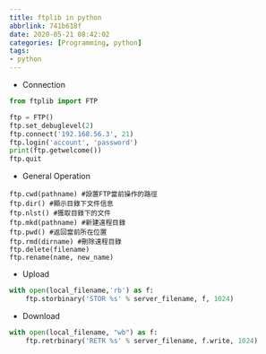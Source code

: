 ```yaml
---
title: ftplib in python
abbrlink: 741b618f
date: 2020-05-21 08:42:02
categories: [Programming, python]
tags:
- python
---
```

* Connection
```python
from ftplib import FTP

ftp = FTP()
ftp.set_debuglevel(2)
ftp.connect('192.168.56.3', 21)
ftp.login('account', 'password')
print(ftp.getwelcome())
ftp.quit
```

* General Operation
```shell
ftp.cwd(pathname) #設置FTP當前操作的路徑
ftp.dir() #顯示目錄下文件信息
ftp.nlst() #獲取目錄下的文件
ftp.mkd(pathname) #新建遠程目錄
ftp.pwd() #返回當前所在位置
ftp.rmd(dirname) #刪除遠程目錄
ftp.delete(filename)
ftp.rename(name, new_name)
```

* Upload
```python
with open(local_filename,'rb') as f:
    ftp.storbinary('STOR %s' % server_filename, f, 1024)
```

* Download
```python
with open(local_filename, "wb") as f:
    ftp.retrbinary('RETR %s' % server_filename, f.write, 1024)
```